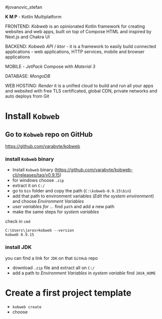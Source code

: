 #jovanovic_stefan

**K M P** - Kotlin Multiplatform


FRONTEND: *Kobweb* is an opinionated Kotlin framework for creating websites and web apps, built on top of Compose HTML and inspired by Next.js and Chakra UI

BACKEND: *Kobweb API* / *ktor* - it is a framework to easily build connected applications - web applications, HTTP services, mobile and browser applications

MOBILE - *JetPack* Compose with *Material 3*

DATABASE: *MongoDB*

WEB HOSTING: *Render* it is a unified cloud to build and run all your apps and websited with free TLS certificated, global CDN, private networks and auto deploys from Git


# Install `Kobweb`

## Go to `Kobweb` repo on GitHub
https://github.com/varabyte/kobweb

### install `Kobweb` binary
- Install `Kobweb` binary (https://github.com/varabyte/kobweb-cli/releases/tag/v0.9.15)
- for windows choose `.zip`
- extract it on `C:/` 
- go to `bin` folder and copy the path (`C:\kobweb-0.9.15\bin`)
- add that path to environment variables (*Edit the system environment*) and choose *Environment Variables*
- *user variables for ...* find `path` and add a new path
- make the same steps for *system variables*

check in `cmd`
```
C:\Users\jaros>kobweb --version
kobweb 0.9.15
```

### install JDK
you can find a link for `JDK` on that `GitHub` repo
- download `.zip` file and extract all on `C:/`
- add a path to *Environment Variables* in *system variable* find `JAVA_HOME`




# Create a first project template
- `kobweb create`
- choose 


















